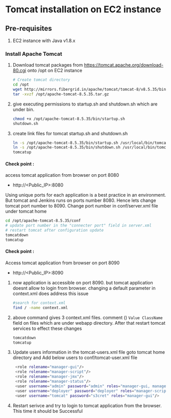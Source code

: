 # Tomcat installation on EC2 instance

## Pre-requisites
1. EC2 instance with Java v1.8.x 

### Install Apache Tomcat
1. Download tomcat packages from  https://tomcat.apache.org/download-80.cgi onto /opt on EC2 instance
   ```sh 
   # Create tomcat directory
   cd /opt
   wget http://mirrors.fibergrid.in/apache/tomcat/tomcat-8/v8.5.35/bin/apache-tomcat-8.5.35.tar.gz
   tar -xvzf /opt/apache-tomcat-8.5.35.tar.gz
   ```
1. give executing permissions to startup.sh and shutdown.sh which are under bin. 
   ```sh
   chmod +x /opt/apache-tomcat-8.5.35/bin/startup.sh 
   shutdown.sh
   ```

1. create link files for tomcat startup.sh and shutdown.sh 
   ```sh
   ln -s /opt/apache-tomcat-8.5.35/bin/startup.sh /usr/local/bin/tomcatup
   ln -s /opt/apache-tomcat-8.5.35/bin/shutdown.sh /usr/local/bin/tomcatdown
   tomcatup
   ```
  #### Check point :
access tomcat application from browser on port 8080  
 - http://<Public_IP>:8080

  Using unique ports for each application is a best practice in an environment. But tomcat and Jenkins runs on ports number 8080. Hence lets change tomcat port number to 8090. Change port number in conf/server.xml file under tomcat home
   ```sh
 cd /opt/apache-tomcat-8.5.35/conf
# update port number in the "connecter port" field in server.xml
# restart tomcat after configuration update
tomcatdown
tomcatup
```
#### Check point :
Access tomcat application from browser on port 8090  
 - http://<Public_IP>:8090

1. now application is accessible on port 8090. but tomcat application doesnt allow to login from browser. changing a default parameter in context.xml does address this issue
   ```sh
   #search for context.xml
   find / -name context.xml
   ```
1. above command gives 3 context.xml files. comment (<!-- & -->) `Value ClassName` field on files which are under webapp directory. 
After that restart tomcat services to effect these changes
   ```sh 
   tomcatdown
   tomcatup
   ```
1. Update users information in the tomcat-users.xml file
goto tomcat home directory and Add below users to conf/tomcat-user.xml file
   ```sh
	<role rolename="manager-gui"/>
	<role rolename="manager-script"/>
	<role rolename="manager-jmx"/>
	<role rolename="manager-status"/>
	<user username="admin" password="admin" roles="manager-gui, manager-script, manager-jmx, manager-status"/>
	<user username="deployer" password="deployer" roles="manager-script"/>
	<user username="tomcat" password="s3cret" roles="manager-gui"/>
   ```
1. Restart serivce and try to login to tomcat application from the browser. This time it should be Successful

